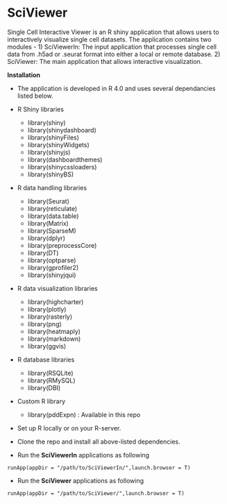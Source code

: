 # SciViewer

Single Cell Interactive Viewer is an R shiny application that allows users to interactively visualize single cell datasets. The application contains two modules - 1) SciViewerIn: The input application that processes single cell data from .h5ad or .seurat format into either a local or remote database. 2) SciViewer: The main application that allows interactive visualization. 

**Installation**
- The application is developed in R 4.0 and uses several dependancies listed below. 
- R Shiny libraries
    * library(shiny)
    * library(shinydashboard)
    * library(shinyFiles)
    * library(shinyWidgets)
    * library(shinyjs)
    * library(dashboardthemes)
    * library(shinycssloaders)
    * library(shinyBS)
- R data handling libraries
    * library(Seurat)
    * library(reticulate)
    * library(data.table)
    * library(Matrix)
    * library(SparseM)
    * library(dplyr)
    * library(preprocessCore)
    * library(DT)
    * library(optparse)
    * library(gprofiler2)
    * library(shinyjqui)
- R data visualization libraries
    * library(highcharter)
    * library(plotly)
    * library(rasterly)
    * library(png)
    * library(heatmaply)
    * library(markdown)
    * library(ggvis)
- R database libraries
    * library(RSQLite)
    * library(RMySQL)
    * library(DBI)
- Custom R library
    * library(pddExpn) : Available in this repo

- Set up R locally or on your R-server. 
- Clone the repo and install all above-listed dependencies.
- Run the **SciViewerIn** applications as following
```
runApp(appDir = "/path/to/SciViewerIn/",launch.browser = T)
```
- Run the **SciViewer** applications as following
```
runApp(appDir = "/path/to/SciViewer/",launch.browser = T)
```




